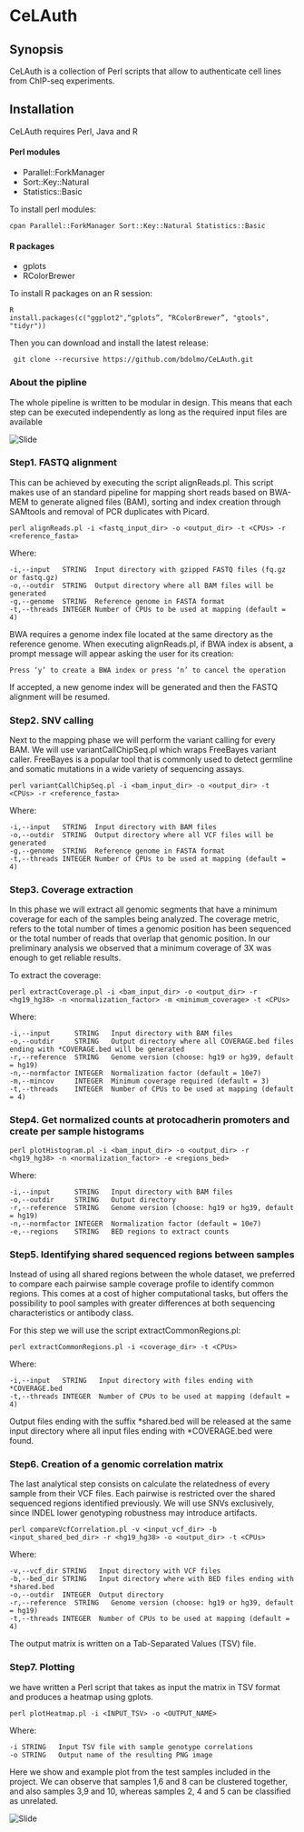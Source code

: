 # CeLAuth
## Synopsis
 CeLAuth is a collection of Perl scripts that allow to authenticate cell lines from ChIP-seq experiments.

 ## Installation
 CeLAuth requires Perl, Java and R 

 #### Perl modules
* Parallel::ForkManager
* Sort::Key::Natural
* Statistics::Basic

To install perl modules: 
```
cpan Parallel::ForkManager Sort::Key::Natural Statistics::Basic
```

 #### R packages
* gplots
* RColorBrewer

To install R packages on an R session:
```
R
install.packages(c("ggplot2",“gplots”, “RColorBrewer”, "gtools", "tidyr"))
```

Then you can download and install the latest release:
```
 git clone --recursive https://github.com/bdolmo/CeLAuth.git
 ```
 ### About the pipline 
 The whole pipeline is written to be modular in design. This means that each step can be executed independently as long as the required input files are available 

![Slide](img/Pipeline.png)

 ### Step1.	FASTQ alignment
This can be achieved by executing the script alignReads.pl. This script makes use of an standard pipeline for mapping short reads based on BWA-MEM to generate aligned files (BAM), sorting and index creation through SAMtools and removal of PCR duplicates with Picard.

```
perl alignReads.pl -i <fastq_input_dir> -o <output_dir> -t <CPUs> -r  <reference_fasta>
```

Where:
```
-i,--input   STRING  Input directory with gzipped FASTQ files (fq.gz or fastq.gz)
-o,--outdir  STRING  Output directory where all BAM files will be generated
-g,--genome  STRING  Reference genome in FASTA format
-t,--threads INTEGER Number of CPUs to be used at mapping (default = 4)
```

BWA requires a genome index file located at the same directory as the reference genome. When executing alignReads.pl, if BWA index is absent, a prompt message will appear asking the user for its creation: 
```
Press ‘y’ to create a BWA index or press ‘n’ to cancel the operation
```
If accepted, a new genome index will be generated and then the FASTQ alignment will be resumed.

 ### Step2. SNV calling

Next to the mapping phase we will perform the variant calling for every BAM. We will use variantCallChipSeq.pl which wraps FreeBayes variant caller. FreeBayes is a popular tool that is commonly used to detect germline and somatic mutations in a wide variety of sequencing assays.

````
perl variantCallChipSeq.pl -i <bam_input_dir> -o <output_dir> -t <CPUs> -r <reference_fasta>
````

Where:
```
-i,--input   STRING  Input directory with BAM files
-o,--outdir  STRING  Output directory where all VCF files will be generated
-g,--genome  STRING  Reference genome in FASTA format
-t,--threads INTEGER Number of CPUs to be used at mapping (default = 4)
```

 ### Step3. Coverage extraction

In this phase we will extract all genomic segments that have a minimum coverage for each of the samples being analyzed. The coverage metric, refers to the total number of times a genomic position has been sequenced or the total number of reads that overlap that genomic position. In our preliminary analysis we observed that a minimum coverage of 3X was enough to get reliable results.

To extract the coverage:

```
perl extractCoverage.pl -i <bam_input_dir> -o <output_dir> -r <hg19_hg38> -n <normalization_factor> -m <minimum_coverage> -t <CPUs>
```

Where:
```
-i,--input      STRING   Input directory with BAM files
-o,--outdir     STRING   Output directory where all COVERAGE.bed files ending with *COVERAGE.bed will be generated
-r,--reference  STRING   Genome version (choose: hg19 or hg39, default = hg19)
-n,--normfactor INTEGER  Normalization factor (default = 10e7)
-m,--mincov     INTEGER  Minimum coverage required (default = 3)
-t,--threads    INTEGER  Number of CPUs to be used at mapping (default = 4)
```

 ### Step4. Get normalized counts at protocadherin promoters and create per sample histograms

```
perl plotHistogram.pl -i <bam_input_dir> -o <output_dir> -r <hg19_hg38> -n <normalization_factor> -e <regions_bed>
```

Where:
```
-i,--input      STRING   Input directory with BAM files
-o,--outdir     STRING   Output directory
-r,--reference  STRING   Genome version (choose: hg19 or hg39, default = hg19)
-n,--normfactor INTEGER  Normalization factor (default = 10e7)
-e,--regions    STRING   BED regions to extract counts
```

 ### Step5. Identifying shared sequenced regions between samples

Instead of using all shared regions between the whole dataset, we preferred to compare each pairwise sample coverage profile to identify common regions. This comes at a cost of higher computational tasks, but offers the possibility to pool samples with greater differences at both sequencing characteristics or antibody class.

For this step we will use the script extractCommonRegions.pl:
```
perl extractCommonRegions.pl -i <coverage_dir> -t <CPUs> 
```

Where:
```
-i,--input   STRING   Input directory with files ending with *COVERAGE.bed 
-t,--threads INTEGER  Number of CPUs to be used at mapping (default = 4)
```
Output files ending with the suffix *shared.bed  will be released at the same input directory where all input files ending with *COVERAGE.bed were found.


 ### Step6. Creation of a genomic correlation matrix

The last analytical step consists on calculate the relatedness of every sample from their VCF files. Each pairwise is restricted over the shared sequenced regions identified previously. We will use SNVs exclusively, since INDEL lower genotyping robustness may introduce artifacts.

```
perl compareVcfCorrelation.pl -v <input_vcf_dir> -b <input_shared_bed_dir> -r <hg19_hg38> -o <output_dir> -t <CPUs>
```

Where:
```
-v,--vcf_dir STRING   Input directory with VCF files
-b,--bed_dir STRING   Input directory where with BED files ending with *shared.bed
-o,--outdir  INTEGER  Output directory
-r,--reference  STRING   Genome version (choose: hg19 or hg39, default = hg19)
-t,--threads INTEGER  Number of CPUs to be used at mapping (default = 4)
```
The output matrix is written on a Tab-Separated Values (TSV) file.

 ### Step7. Plotting

we have written a Perl script that takes as input the matrix in TSV format and produces a heatmap using gplots.
```
perl plotHeatmap.pl -i <INPUT_TSV> -o <OUTPUT_NAME> 
```

Where:
```
-i STRING   Input TSV file with sample genotype correlations
-o STRING   Output name of the resulting PNG image
```

Here we show and example plot from the test samples included in the project. We can observe that samples 1,6 and 8 can be clustered together, and also samples 3,9 and 10, whereas samples 2, 4 and 5 can be classified as unrelated.

![Slide](img/Heatmap.png)
